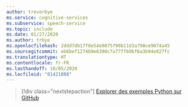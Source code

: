 ```yaml
---
author: trevorbye
ms.service: cognitive-services
ms.subservice: speech-service
ms.topic: include
ms.date: 01/27/2020
ms.author: trbye
ms.openlocfilehash: 2ddd7db17f8e54e9075790b11d3a798ce9074a45
ms.sourcegitcommit: eb6bef1274b9e6390c7a77ff69bf6a3b94e827fc
ms.translationtype: HT
ms.contentlocale: fr-FR
ms.lasthandoff: 10/05/2020
ms.locfileid: "81421888"
---
```

> [!div class="nextstepaction"]
> [Explorer des exemples Python sur GitHub](https://aka.ms/speech/github-python)
